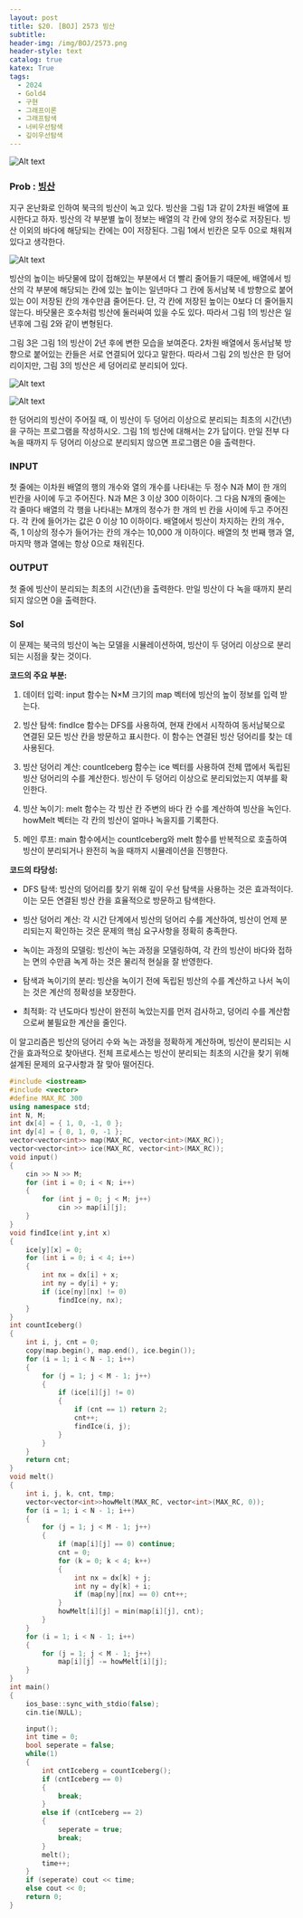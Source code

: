 ```yaml
---
layout: post
title: $20. [BOJ] 2573 빙산
subtitle: 
header-img: /img/BOJ/2573.png
header-style: text
catalog: true
katex: True
tags:
  - 2024
  - Gold4
  - 구현
  - 그래프이론
  - 그래프탐색
  - 너비우선탐색
  - 깊이우선탐색
---
```


![Alt text](/img/BOJ/2573.png)


### Prob : [빙산](https://www.acmicpc.net/problem/2573)
지구 온난화로 인하여 북극의 빙산이 녹고 있다. 빙산을 그림 1과 같이 2차원 배열에 표시한다고 하자. 빙산의 각 부분별 높이 정보는 배열의 각 칸에 양의 정수로 저장된다. 빙산 이외의 바다에 해당되는 칸에는 0이 저장된다. 그림 1에서 빈칸은 모두 0으로 채워져 있다고 생각한다.

![Alt text](/img/BOJ/2573/1.png "그림 1. 행의 개수가 5이고 열의 개수가 7인 2차원 배열에 저장된 빙산의 높이 정보")
 	 	 	 	 	 	 
빙산의 높이는 바닷물에 많이 접해있는 부분에서 더 빨리 줄어들기 때문에, 배열에서 빙산의 각 부분에 해당되는 칸에 있는 높이는 일년마다 그 칸에 동서남북 네 방향으로 붙어있는 0이 저장된 칸의 개수만큼 줄어든다. 단, 각 칸에 저장된 높이는 0보다 더 줄어들지 않는다. 바닷물은 호수처럼 빙산에 둘러싸여 있을 수도 있다. 따라서 그림 1의 빙산은 일년후에 그림 2와 같이 변형된다.

그림 3은 그림 1의 빙산이 2년 후에 변한 모습을 보여준다. 2차원 배열에서 동서남북 방향으로 붙어있는 칸들은 서로 연결되어 있다고 말한다. 따라서 그림 2의 빙산은 한 덩어리이지만, 그림 3의 빙산은 세 덩어리로 분리되어 있다.

![Alt text](/img/BOJ/2573/2.png "그림 2")

![Alt text](/img/BOJ/2573/3.png "그림 3")


한 덩어리의 빙산이 주어질 때, 이 빙산이 두 덩어리 이상으로 분리되는 최초의 시간(년)을 구하는 프로그램을 작성하시오. 그림 1의 빙산에 대해서는 2가 답이다. 만일 전부 다 녹을 때까지 두 덩어리 이상으로 분리되지 않으면 프로그램은 0을 출력한다.



### INPUT
첫 줄에는 이차원 배열의 행의 개수와 열의 개수를 나타내는 두 정수 N과 M이 한 개의 빈칸을 사이에 두고 주어진다. N과 M은 3 이상 300 이하이다. 그 다음 N개의 줄에는 각 줄마다 배열의 각 행을 나타내는 M개의 정수가 한 개의 빈 칸을 사이에 두고 주어진다. 각 칸에 들어가는 값은 0 이상 10 이하이다. 배열에서 빙산이 차지하는 칸의 개수, 즉, 1 이상의 정수가 들어가는 칸의 개수는 10,000 개 이하이다. 배열의 첫 번째 행과 열, 마지막 행과 열에는 항상 0으로 채워진다.


### OUTPUT
첫 줄에 빙산이 분리되는 최초의 시간(년)을 출력한다. 만일 빙산이 다 녹을 때까지 분리되지 않으면 0을 출력한다.


### Sol
 이 문제는 북극의 빙산이 녹는 모델을 시뮬레이션하여, 빙산이 두 덩어리 이상으로 분리되는 시점을 찾는 것이다.

**코드의 주요 부분:**
1. 데이터 입력: input 함수는 N×M 크기의 map 벡터에 빙산의 높이 정보를 입력 받는다.

2. 빙산 탐색: findIce 함수는 DFS를 사용하여, 현재 칸에서 시작하여 동서남북으로 연결된 모든 빙산 칸을 방문하고 표시한다. 이 함수는 연결된 빙산 덩어리를 찾는 데 사용된다.

3. 빙산 덩어리 계산: countIceberg 함수는 ice 벡터를 사용하여 전체 맵에서 독립된 빙산 덩어리의 수를 계산한다. 빙산이 두 덩어리 이상으로 분리되었는지 여부를 확인한다.

4. 빙산 녹이기: melt 함수는 각 빙산 칸 주변의 바다 칸 수를 계산하여 빙산을 녹인다. howMelt 벡터는 각 칸의 빙산이 얼마나 녹을지를 기록한다.

5. 메인 루프: main 함수에서는 countIceberg와 melt 함수를 반복적으로 호출하여 빙산이 분리되거나 완전히 녹을 때까지 시뮬레이션을 진행한다.

**코드의 타당성:**
* DFS 탐색: 빙산의 덩어리를 찾기 위해 깊이 우선 탐색을 사용하는 것은 효과적이다. 이는 모든 연결된 빙산 칸을 효율적으로 방문하고 탐색한다.

* 빙산 덩어리 계산: 각 시간 단계에서 빙산의 덩어리 수를 계산하여, 빙산이 언제 분리되는지 확인하는 것은 문제의 핵심 요구사항을 정확히 충족한다.

* 녹이는 과정의 모델링: 빙산이 녹는 과정을 모델링하여, 각 칸의 빙산이 바다와 접하는 면의 수만큼 녹게 하는 것은 물리적 현실을 잘 반영한다.

* 탐색과 녹이기의 분리: 빙산을 녹이기 전에 독립된 빙산의 수를 계산하고 나서 녹이는 것은 계산의 정확성을 보장한다.

* 최적화: 각 년도마다 빙산이 완전히 녹았는지를 먼저 검사하고, 덩어리 수를 계산함으로써 불필요한 계산을 줄인다.

이 알고리즘은 빙산의 덩어리 수와 녹는 과정을 정확하게 계산하며, 빙산이 분리되는 시간을 효과적으로 찾아낸다. 전체 프로세스는 빙산이 분리되는 최초의 시간을 찾기 위해 설계된 문제의 요구사항과 잘 맞아 떨어진다.



```c++
#include <iostream>
#include <vector>
#define MAX_RC 300
using namespace std;
int N, M;
int dx[4] = { 1, 0, -1, 0 };
int dy[4] = { 0, 1, 0, -1 };
vector<vector<int>> map(MAX_RC, vector<int>(MAX_RC));
vector<vector<int>> ice(MAX_RC, vector<int>(MAX_RC));
void input()
{
	cin >> N >> M;
	for (int i = 0; i < N; i++)
	{
		for (int j = 0; j < M; j++)
			cin >> map[i][j];
	}
}
void findIce(int y,int x)
{
	ice[y][x] = 0;
	for (int i = 0; i < 4; i++)
	{
		int nx = dx[i] + x;
		int ny = dy[i] + y;
		if (ice[ny][nx] != 0)
			findIce(ny, nx);
	}
}
int countIceberg()
{
	int i, j, cnt = 0;
	copy(map.begin(), map.end(), ice.begin());
	for (i = 1; i < N - 1; i++)
	{
		for (j = 1; j < M - 1; j++)
		{
			if (ice[i][j] != 0)
			{
				if (cnt == 1) return 2;
				cnt++;
				findIce(i, j);
			}
		}
	}
	return cnt;
}
void melt()
{
	int i, j, k, cnt, tmp;
	vector<vector<int>>howMelt(MAX_RC, vector<int>(MAX_RC, 0));
	for (i = 1; i < N - 1; i++)
	{
		for (j = 1; j < M - 1; j++)
		{
			if (map[i][j] == 0) continue;
			cnt = 0;
			for (k = 0; k < 4; k++)
			{
				int nx = dx[k] + j;
				int ny = dy[k] + i;
				if (map[ny][nx] == 0) cnt++;
			}
			howMelt[i][j] = min(map[i][j], cnt);
		}
	}
	for (i = 1; i < N - 1; i++)
	{
		for (j = 1; j < M - 1; j++)
			map[i][j] -= howMelt[i][j];
	}
}
int main()
{
	ios_base::sync_with_stdio(false);
	cin.tie(NULL);

	input();
	int time = 0;
	bool seperate = false;
	while(1)
	{
		int cntIceberg = countIceberg();
		if (cntIceberg == 0)
		{
			break;
		}
		else if (cntIceberg == 2)
		{
			seperate = true;
			break;
		}
		melt();
		time++;
	}
	if (seperate) cout << time;
	else cout << 0;
	return 0;
}
```